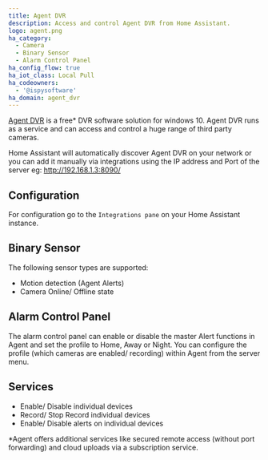 ```yaml
---
title: Agent DVR
description: Access and control Agent DVR from Home Assistant.
logo: agent.png
ha_category:
  - Camera
  - Binary Sensor
  - Alarm Control Panel
ha_config_flow: true
ha_iot_class: Local Pull
ha_codeowners:
  - '@ispysoftware'
ha_domain: agent_dvr
---
```


[Agent DVR](https://www.ispyconnect.com/download.aspx/) is a free* DVR software solution for windows 10. Agent DVR runs as a service and can access and control a huge range of third party cameras.

Home Assistant will automatically discover Agent DVR on your network or you can add it manually via integrations using the IP address and Port of the server eg: http://192.168.1.3:8090/


## Configuration

For configuration go to the `Integrations pane` on your Home Assistant instance.

## Binary Sensor

The following sensor types are supported:

- Motion detection (Agent Alerts)
- Camera Online/ Offline state

## Alarm Control Panel

The alarm control panel can enable or disable the master Alert functions in Agent and set the profile to Home, Away or Night. You can configure the profile (which cameras are enabled/ recording) within Agent from the server menu.

## Services
- Enable/ Disable individual devices
- Record/ Stop Record individual devices
- Enable/ Disable alerts on individual devices

*Agent offers additional services like secured remote access (without port forwarding) and cloud uploads via a subscription service.
